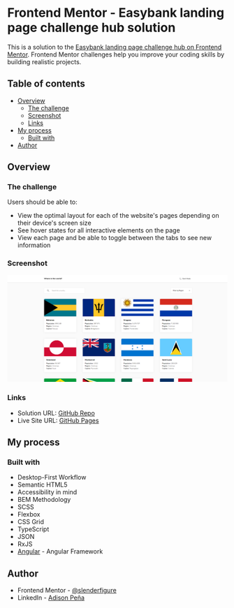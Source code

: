 # Frontend Mentor - Easybank landing page challenge hub solution

This is a solution to the [Easybank landing page challenge hub on Frontend Mentor](https://www.frontendmentor.io/challenges/easybank-landing-page-WaUhkoDN). Frontend Mentor challenges help you improve your coding skills by building realistic projects. 
## Table of contents

- [Overview](#overview)
  - [The challenge](#the-challenge)
  - [Screenshot](#screenshot)
  - [Links](#links)
- [My process](#my-process)
  - [Built with](#built-with)
- [Author](#author)

## Overview

### The challenge

Users should be able to:

- View the optimal layout for each of the website's pages depending on their device's screen size
- See hover states for all interactive elements on the page
- View each page and be able to toggle between the tabs to see new information

### Screenshot

![](./screenshot.png)

### Links

- Solution URL: [GitHub Repo](https://github.com/slenderfigure/-frontend-mentor-challenge-3)
- Live Site URL: [GitHub Pages](https://slenderfigure.github.io/frontend-mentor-challenge-3/)

## My process

### Built with

- Desktop-First Workflow
- Semantic HTML5
- Accessibility in mind
- BEM Methodology
- SCSS
- Flexbox
- CSS Grid
- TypeScript
- JSON
- RxJS
- [Angular](https://angular.io/) - Angular Framework

## Author

- Frontend Mentor - [@slenderfigure](https://www.frontendmentor.io/profile/slenderfigure)
- LinkedIn - [Adison Peña](https://www.linkedin.com/in/adison-pe%C3%B1a-945b36218/)